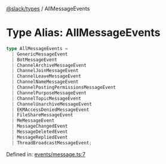 [@slack/types](../index.md) / AllMessageEvents

# Type Alias: AllMessageEvents

```ts
type AllMessageEvents = 
  | GenericMessageEvent
  | BotMessageEvent
  | ChannelArchiveMessageEvent
  | ChannelJoinMessageEvent
  | ChannelLeaveMessageEvent
  | ChannelNameMessageEvent
  | ChannelPostingPermissionsMessageEvent
  | ChannelPurposeMessageEvent
  | ChannelTopicMessageEvent
  | ChannelUnarchiveMessageEvent
  | EKMAccessDeniedMessageEvent
  | FileShareMessageEvent
  | MeMessageEvent
  | MessageChangedEvent
  | MessageDeletedEvent
  | MessageRepliedEvent
  | ThreadBroadcastMessageEvent;
```

Defined in: [events/message.ts:7](https://github.com/slackapi/node-slack-sdk/blob/main/packages/types/src/events/message.ts#L7)
